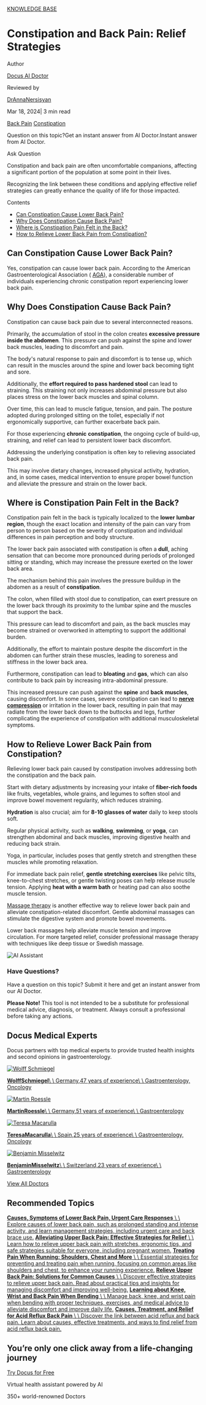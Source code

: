 [KNOWLEDGE BASE](https://docus.ai/knowledge-base)

# Constipation and Back Pain: Relief Strategies

Author

[Docus AI Doctor](https://docus.ai/ai-doctor)

Reviewed by

[DrAnnaNersisyan](https://docus.ai/author/dr-anna-nersisyan)

Mar 18, 2024\| 3 min read

[Back Pain](https://docus.ai/tags/back-pain) [Constipation](https://docus.ai/tags/constipation)

Question on this topic?Get an instant answer from AI Doctor.Instant answer from AI Doctor.

Ask Question

Constipation and back pain are often uncomfortable companions, affecting a significant portion of the population at some point in their lives.

Recognizing the link between these conditions and applying effective relief strategies can greatly enhance the quality of life for those impacted.

Contents

- [Can Constipation Cause Lower Back Pain?](https://docus.ai/knowledge-base/constipation-and-back-pain#can-constipation-cause-lower-back-pain)
- [Why Does Constipation Cause Back Pain?](https://docus.ai/knowledge-base/constipation-and-back-pain#why-does-constipation-cause-back-pain)
- [Where is Constipation Pain Felt in the Back?](https://docus.ai/knowledge-base/constipation-and-back-pain#where-is-constipation-pain-felt-in-the-back)
- [How to Relieve Lower Back Pain from Constipation?](https://docus.ai/knowledge-base/constipation-and-back-pain#how-to-relieve-lower-back-pain-from-constipation)

## Can Constipation Cause Lower Back Pain?

Yes, constipation can cause lower back pain. According to the American Gastroenterological Association ( [AGA](https://www.ncbi.nlm.nih.gov/pmc/articles/PMC8397289/)), a considerable number of individuals experiencing chronic constipation report experiencing lower back pain.

## Why Does Constipation Cause Back Pain?

Constipation can cause back pain due to several interconnected reasons.

Primarily, the accumulation of stool in the colon creates **excessive pressure inside the abdomen**. This pressure can push against the spine and lower back muscles, leading to discomfort and pain.

The body's natural response to pain and discomfort is to tense up, which can result in the muscles around the spine and lower back becoming tight and sore.

Additionally, the **effort required to pass hardened stool** can lead to straining. This straining not only increases abdominal pressure but also places stress on the lower back muscles and spinal column.

Over time, this can lead to muscle fatigue, tension, and pain. The posture adopted during prolonged sitting on the toilet, especially if not ergonomically supportive, can further exacerbate back pain.

For those experiencing **chronic** **constipation**, the ongoing cycle of build-up, straining, and relief can lead to persistent lower back discomfort.

Addressing the underlying constipation is often key to relieving associated back pain.

This may involve dietary changes, increased physical activity, hydration, and, in some cases, medical intervention to ensure proper bowel function and alleviate the pressure and strain on the lower back.

## Where is Constipation Pain Felt in the Back?

Constipation pain felt in the back is typically localized to the **lower** **lumbar** **region**, though the exact location and intensity of the pain can vary from person to person based on the severity of constipation and individual differences in pain perception and body structure.

The lower back pain associated with constipation is often a **dull**, aching sensation that can become more pronounced during periods of prolonged sitting or standing, which may increase the pressure exerted on the lower back area.

The mechanism behind this pain involves the pressure buildup in the abdomen as a result of **constipation**.

The colon, when filled with stool due to constipation, can exert pressure on the lower back through its proximity to the lumbar spine and the muscles that support the back.

This pressure can lead to discomfort and pain, as the back muscles may become strained or overworked in attempting to support the additional burden.

Additionally, the effort to maintain posture despite the discomfort in the abdomen can further strain these muscles, leading to soreness and stiffness in the lower back area.

Furthermore, constipation can lead to **bloating** and **gas**, which can also contribute to back pain by increasing intra-abdominal pressure.

This increased pressure can push against the **spine** and **back** **muscles**, causing discomfort. In some cases, severe constipation can lead to [**nerve compression**](https://docus.ai/symptoms-guide/nerve-compression-syndrome) or irritation in the lower back, resulting in pain that may radiate from the lower back down to the buttocks and legs, further complicating the experience of constipation with additional musculoskeletal symptoms.

## How to Relieve Lower Back Pain from Constipation?

Relieving lower back pain caused by constipation involves addressing both the constipation and the back pain.

Start with dietary adjustments by increasing your intake of **fiber-rich foods** like fruits, vegetables, whole grains, and legumes to soften stool and improve bowel movement regularity, which reduces straining.

**Hydration** is also crucial; aim for **8-10 glasses of water** daily to keep stools soft.

Regular physical activity, such as **walking**, **swimming**, or **yoga**, can strengthen abdominal and back muscles, improving digestive health and reducing back strain.

Yoga, in particular, includes poses that gently stretch and strengthen these muscles while promoting relaxation.

For immediate back pain relief, **gentle stretching exercises** like pelvic tilts, knee-to-chest stretches, or gentle twisting poses can help release muscle tension. Applying **heat with a warm bath** or heating pad can also soothe muscle tension.

[Massage therapy](https://docus.ai/knowledge-base/massage-for-constipation-relief) is another effective way to relieve lower back pain and alleviate constipation-related discomfort. Gentle abdominal massages can stimulate the digestive system and promote bowel movements.

Lower back massages help alleviate muscle tension and improve circulation. For more targeted relief, consider professional massage therapy with techniques like deep tissue or Swedish massage.

![AI Assistant](https://docus.ai/images/small-assistant.png)

### Have Questions?

Have a question on this topic? Submit it here and get an instant answer from our AI Doctor.

**Please Note!** This tool is not intended to be a substitute for professional medical advice, diagnosis, or treatment. Always consult a professional before taking any actions.

## Docus Medical Experts

Docus partners with top medical experts to provide trusted health insights and second opinions in gastroenterology.

[![Wolff Schmiegel](https://docus.ai/_next/image?url=https%3A%2F%2Fdocus-live-cms-storage-us.s3.amazonaws.com%2Fnetwork_doctors%2Fprofile_pictures%2F1fb2730fb9eecf959e0b2b9ae25d0178.png&w=3840&q=100)](https://docus.ai/doctors/wolff-schmiegel-315)

[**WolffSchmiegel**\\
\\
Germany,47 years of experience\\
\\
Gastroenterology, Oncology](https://docus.ai/doctors/wolff-schmiegel-315)

[![Martin Roessle](https://docus.ai/_next/image?url=https%3A%2F%2Fdocus-live-cms-storage-us.s3.amazonaws.com%2Fnetwork_doctors%2Fprofile_pictures%2F90b20d245940d4214182d224126293b8.png&w=3840&q=100)](https://docus.ai/doctors/martin-roessle-231)

[**MartinRoessle**\\
\\
Germany,51 years of experience\\
\\
Gastroenterology](https://docus.ai/doctors/martin-roessle-231)

[![Teresa Macarulla](https://docus.ai/_next/image?url=https%3A%2F%2Fdocus-live-cms-storage-us.s3.amazonaws.com%2Fnetwork_doctors%2Fprofile_pictures%2F7a2d9cde00479218fe8bf8a816baf736.png&w=3840&q=100)](https://docus.ai/doctors/teresa-macarulla-369)

[**TeresaMacarulla**\\
\\
Spain,25 years of experience\\
\\
Gastroenterology, Oncology](https://docus.ai/doctors/teresa-macarulla-369)

[![Benjamin Misselwitz](https://docus.ai/_next/image?url=https%3A%2F%2Fdocus-live-cms-storage-us.s3.amazonaws.com%2Fnetwork_doctors%2Fprofile_pictures%2F69e347c73a44b4924a2354dad0f48a4a.png&w=3840&q=100)](https://docus.ai/doctors/benjamin-misselwitz-251)

[**BenjaminMisselwitz**\\
\\
Switzerland,23 years of experience\\
\\
Gastroenterology](https://docus.ai/doctors/benjamin-misselwitz-251)

[View All Doctors](https://docus.ai/doctors)

## Recommended Topics

[**Causes, Symptoms of Lower Back Pain, Urgent Care Responses** \\
\\
Explore causes of lower back pain, such as prolonged standing and intense activity, and learn management strategies, including urgent care and back brace use.](https://docus.ai/knowledge-base/causes-symptoms-of-lower-back-pain) [**Alleviating Upper Back Pain: Effective Strategies for Relief** \\
\\
Learn how to relieve upper back pain with stretches, ergonomic tips, and safe strategies suitable for everyone, including pregnant women.](https://docus.ai/knowledge-base/alleviating-upper-back-pain) [**Treating Pain When Running: Shoulders, Chest and More** \\
\\
Essential strategies for preventing and treating pain when running, focusing on common areas like shoulders and chest, to enhance your running experience.](https://docus.ai/knowledge-base/treating-pain-when-running) [**Relieve Upper Back Pain: Solutions for Common Causes** \\
\\
Discover effective strategies to relieve upper back pain. Read about practical tips and insights for managing discomfort and improving well-being.](https://docus.ai/knowledge-base/relieve-upper-back-pain-solutions-for-common-causes) [**Learning about Knee, Wrist and Back Pain When Bending** \\
\\
Manage back, knee, and wrist pain when bending with proper techniques, exercises, and medical advice to alleviate discomfort and improve daily life.](https://docus.ai/knowledge-base/knee-wrist-and-back-pain-when-bending) [**Causes, Treatment, and Relief for Acid Reflux Back Pain** \\
\\
Discover the link between acid reflux and back pain. Learn about causes, effective treatments, and ways to find relief from acid reflux back pain.](https://docus.ai/knowledge-base/acid-reflux-back-pain)

## You’re only one click away from a life-changing journey

[Try Docus for Free](https://my.docus.ai/auth/signup)

Virtual health assistant powered by AI

350+ world-renowned Doctors